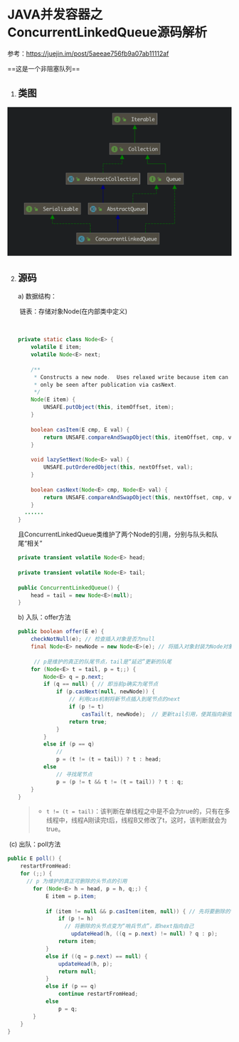 # JAVA并发容器之ConcurrentLinkedQueue源码解析

参考：https://juejin.im/post/5aeeae756fb9a07ab11112af



==这是一个非阻塞队列==



1. ## 类图



![image-20191117201916175](../PicSource/image-20191117201916175.png)



2. ## 源码

   a) 数据结构：

   ​	链表：存储对象Node(在内部类中定义)

   ​	

   ```java
   private static class Node<E> {
       volatile E item;
       volatile Node<E> next;
   
       /**
        * Constructs a new node.  Uses relaxed write because item can
        * only be seen after publication via casNext.
        */
       Node(E item) {
           UNSAFE.putObject(this, itemOffset, item);
       }
   
       boolean casItem(E cmp, E val) {
           return UNSAFE.compareAndSwapObject(this, itemOffset, cmp, val);
       }
   
       void lazySetNext(Node<E> val) {
           UNSAFE.putOrderedObject(this, nextOffset, val);
       }
   
       boolean casNext(Node<E> cmp, Node<E> val) {
           return UNSAFE.compareAndSwapObject(this, nextOffset, cmp, val);
       }
     ......
   }
   ```

   

   且ConcurrentLinkedQueue类维护了两个Node的引用，分别与队头和队尾“相关”

   ```java
   private transient volatile Node<E> head;
   
   private transient volatile Node<E> tail;
   
   public ConcurrentLinkedQueue() {
       head = tail = new Node<E>(null);
   }
   ```

   b) 入队：offer方法

   ```java
   public boolean offer(E e) {
       checkNotNull(e); // 检查插入对象是否为null
       final Node<E> newNode = new Node<E>(e); // 将插入对象封装为Node对象
   
     	// p是维护的真正的队尾节点，tail是“延迟”更新的队尾
       for (Node<E> t = tail, p = t;;) { 
           Node<E> q = p.next;
           if (q == null) { // 即当前p确实为尾节点
               if (p.casNext(null, newNode)) {
                   // 利用cas机制将新节点插入到尾节点的next
                   if (p != t) 
                       casTail(t, newNode);  // 更新tail引用，使其指向新插入的节点(尾部).
                   return true;
               }
           }
           else if (p == q)
               // 
               p = (t != (t = tail)) ? t : head;
           else
               // 寻找尾节点
               p = (p != t && t != (t = tail)) ? t : q;
       }
   }
   ```

   > - `t != (t = tail)`：该判断在单线程之中是不会为true的，只有在多线程中，线程A刚读完t后，线程B又修改了t，这时，该判断就会为true。



​		(c) 出队：poll方法

```java
public E poll() {
    restartFromHead:
    for (;;) {
      // p 为维护的真正可删除的头节点的引用
        for (Node<E> h = head, p = h, q;;) {
            E item = p.item;

            if (item != null && p.casItem(item, null)) { // 先将要删除的节点值设为null
                if (p != h)
                  // 将删除的头节点变为“哨兵节点”，即next指向自己
                    updateHead(h, ((q = p.next) != null) ? q : p);
                return item;
            }
            else if ((q = p.next) == null) {
                updateHead(h, p);
                return null;
            }
            else if (p == q)
                continue restartFromHead;
            else
                p = q;
        }
    }
}
```
